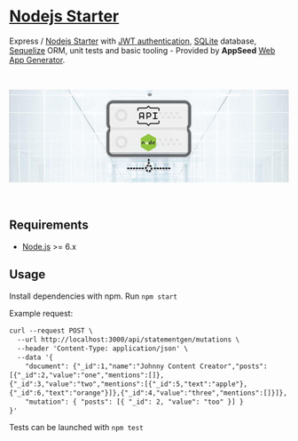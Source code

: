 
# [Nodejs Starter](https://appseed.us/boilerplate-code/nodejs-starter)

Express / [Nodejs Starter](https://appseed.us/boilerplate-code/nodejs-starter) with [JWT authentication](https://jwt.io/introduction/), [SQLite](https://www.sqlite.org/index.html) database, [Sequelize](http://docs.sequelizejs.com/) ORM, unit tests and basic tooling - Provided by **AppSeed** [Web App Generator](https://appseed.us/app-generator).

<br />

![Open-Source Nodejs Starter - Product cover image.](https://github.com/app-generator/static/blob/master/products/boilerplate-code-nodejs-starter-cover.jpg?raw=true) 

<br />

## Requirements
- [Node.js](https://nodejs.org/) >= 6.x

## Usage

Install dependencies with npm.
Run `npm start`

Example request:
```
curl --request POST \
  --url http://localhost:3000/api/statementgen/mutations \
  --header 'Content-Type: application/json' \
  --data '{
	"document": {"_id":1,"name":"Johnny Content Creator","posts":[{"_id":2,"value":"one","mentions":[]},{"_id":3,"value":"two","mentions":[{"_id":5,"text":"apple"},{"_id":6,"text":"orange"}]},{"_id":4,"value":"three","mentions":[]}]},
	"mutation": { "posts": [{ "_id": 2, "value": "too" }] }
}'
```

Tests can be launched with `npm test`
